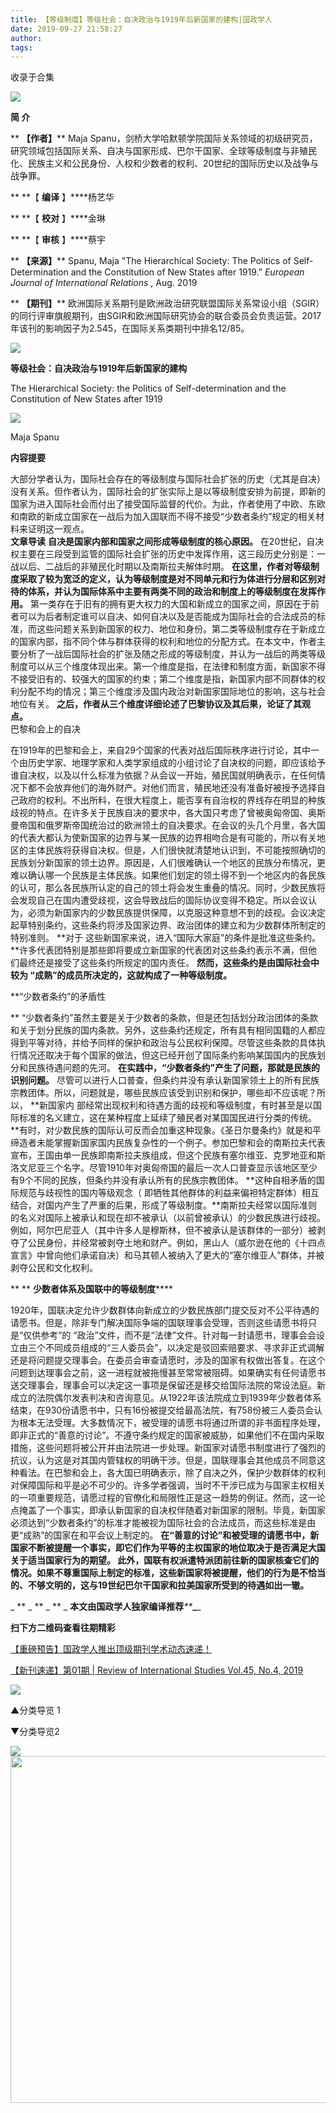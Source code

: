 ```yaml
---
title: 【等级制度】等级社会：自决政治与1919年后新国家的建构|国政学人
date: 2019-09-27 21:58:27
author: 
tags: 
---
```



收录于合集

![](/images/2999/2.gif)  

  

**简 介**

 ** **【作者】**** Maja
Spanu，剑桥大学哈默顿学院国际关系领域的初级研究员，研究领域包括国际关系、自决与国家形成、巴尔干国家、全球等级制度与非殖民化、民族主义和公民身份、人权和少数者的权利、20世纪的国际历史以及战争与战争罪。

 ** **【 **编译** 】****杨艺华

 ** **【 **校对** 】****金琳

 ** **【 **审核** 】****蔡宇

 ** **【来源】**** Spanu, Maja "The Hierarchical Society: The Politics of Self-
Determination and the Constitution of New States after 1919.” _European
Journal of International Relations_ , Aug. 2019

 ** **【期刊】****
欧洲国际关系期刊是欧洲政治研究联盟国际关系常设小组（SGIR）的同行评审旗舰期刊，由SGIR和欧洲国际研究协会的联合委员会负责运营。2017年该刊的影响因子为2.545，在国际关系类期刊中排名12/85。

![](/images/2999/3.png)

 **等级社会：自决政治与1919年后新国家的建构**

The Hierarchical Society: the Politics of Self-determination and the
Constitution of New States after 1919

  

![](/images/2999/4.jpeg)

Maja Spanu

  

 **内容提要**

  

大部分学者认为，国际社会存在的等级制度与国际社会扩张的历史（尤其是自决）没有关系。但作者认为，国际社会的扩张实际上是以等级制度安排为前提，即新的国家为进入国际社会而付出了接受国际监督的代价。为此，作者使用了中欧、东欧和南欧的新成立国家在一战后为加入国联而不得不接受“少数者条约”规定的相关材料来证明这一观点。  
 **文章导读** **自决是国家内部和国家之间形成等级制度的核心原因。**
在20世纪，自决权主要在三段受到监管的国际社会扩张的历史中发挥作用，这三段历史分别是：一战以后、二战后的非殖民化时期以及南斯拉夫解体时期。
**在这里，作者对等级制度采取了较为宽泛的定义，认为等级制度是对不同单元和行为体进行分层和区别对待的体系，并认为国际体系中主要有两类不同的政治和制度上的等级制度在发挥作用。**
第一类存在于旧有的拥有更大权力的大国和新成立的国家之间，原因在于前者可以为后者制定谁可以自决、如何自决以及是否能成为国际社会的合法成员的标准，而这些问题关系到新国家的权力、地位和身份。第二类等级制度存在于新成立的国家内部，指不同个体与群体获得的权利和地位的分配方式。在本文中，作者主要分析了一战后国际社会的扩张及随之形成的等级制度，并认为一战后的两类等级制度可以从三个维度体现出来。第一个维度是指，在法律和制度方面，新国家不得不接受旧有的、较强大的国家的约束；第二个维度是指，新国家内部不同群体的权利分配不均的情况；第三个维度涉及国内政治对新国家国际地位的影响，这与社会地位有关。
**之后，作者从三个维度详细论述了巴黎协议及其后果，论证了其观点。**  
巴黎和会上的自决  

  

在1919年的巴黎和会上，来自29个国家的代表对战后国际秩序进行讨论，其中一个由历史学家、地理学家和人类学家组成的小组讨论了自决权的问题，即应该给予谁自决权，以及以什么标准为依据？从会议一开始，殖民国就明确表示，在任何情况下都不会放弃他们的海外财产。对他们而言，殖民地还没有准备好被授予选择自己政府的权利。不出所料，在很大程度上，能否享有自治权的界线存在明显的种族歧视的特点。在许多关于民族自决的要求中，各大国只考虑了曾被奥匈帝国、奥斯曼帝国和俄罗斯帝国统治过的欧洲领土的自决要求。在会议的头几个月里，各大国的代表大都认为使新国家的边界与某一民族的边界相吻合是有可能的，所以有关地区的主体民族将获得自决权。但是，人们很快就清楚地认识到，不可能按照确切的民族划分新国家的领土边界。原因是，人们很难确认一个地区的民族分布情况，更难以确认哪一个民族是主体民族。如果他们划定的领土得不到一个地区内的各民族的认可，那么各民族所认定的自己的领土将会发生重叠的情况。同时，少数民族将会发现自己在国内遭受歧视，这会导致战后的国际协议变得不稳定。所以会议认为，必须为新国家内的少数民族提供保障，以克服这种意想不到的歧视。会议决定起草特别条约，这些条约将涉及国家边界、政治团体的建立和为少数群体所制定的特别准则。
**对于
这些新国家来说，进入“国际大家庭”的条件是批准这些条约。**许多代表团特别是那些即将要成立新国家的代表团对这些条约表示不满，但他们最终还是接受了这些条约所规定的国内责任。
**然而，这些条约是由国际社会中较为 “成熟”的成员所决定的，这就构成了一种等级制度。**

  

 **“少数者条约”的矛盾性

  

**
“少数者条约”虽然主要是关于少数者的条款，但是还包括划分政治团体的条款和关于划分民族的国内条款。另外，这些条约还规定，所有具有相同国籍的人都应得到平等对待，并给予同样的保护和政治与公民权利保障。尽管这些条款的具体执行情况还取决于每个国家的做法，但这已经开创了国际条约影响某国国内的民族划分和民族待遇问题的先河。
**在实践中，“少数者条约”产生了问题，那就是民族的识别问题。**
尽管可以进行人口普查，但条约并没有承认新国家领土上的所有民族宗教团体。所以，问题就是，哪些民族应该受到识别和保护，哪些却不应该呢？所以， **新国家内
部经常出现权利和待遇方面的歧视和等级制度，有时甚至是以国际标准的名义建立，这在某种程度上延续了殖民者对某国国民进行分类的传统。**有时，对少数民族的国际认可反而会加重这种现象。《圣日尔曼条约》就是和平缔造者未能掌握新国家国内民族复杂性的一个例子。参加巴黎和会的南斯拉夫代表宣布，王国由单一民族即南斯拉夫族组成，但这个民族有塞尔维亚、克罗地亚和斯洛文尼亚三个名字。尽管1910年对奥匈帝国的最后一次人口普查显示该地区至少有9个不同的民族，但条约并没有承认所有的民族宗教团体。
**这种自相矛盾的国际规范与歧视性的国内等级观念（
即牺牲其他群体的利益来偏袒特定群体）相互结合，对国内产生了严重的后果，形成了等级制度。**南斯拉夫经常以国际准则的名义对国际上被承认和现在却不被承认（以前曾被承认）的少数民族进行歧视。例如，阿尔巴尼亚人（其中许多人是穆斯林，但不被承认是该群体的一部分）被剥夺了公民身份，并经常被剥夺土地和财产。例如，黑山人（威尔逊在他的《十四点宣言》中曾向他们承诺自决）和马其顿人被纳入了更大的“塞尔维亚人”群体，并被剥夺公民和文化权利。

  

 ** ** **少数者体系及国联中的等级制度******

  

1920年，国联决定允许少数群体向新成立的少数民族部门提交反对不公平待遇的请愿书。但是，除非专门解决国际争端的国联理事会受理，否则这些请愿书将只是“仅供参考”的
“政治”文件，而不是“法律”文件。针对每一封请愿书，理事会会设立由三个不同成员组成的“三人委员会”，以决定是驳回索赔要求、寻求非正式调解还是将问题提交理事会。在委员会审查请愿时，涉及的国家有权做出答复。在这个问题到达理事会之前，这一进程就被拖慢甚至常常被阻碍。如果确实有任何请愿书送交理事会，理事会可以决定这一事项是保留还是移交给国际法院的常设法庭。新成立的法院偶尔发表判决和咨询意见。从1922年该法院成立到1939年少数者体系结束，在930份请愿书中，只有16份被提交给最高法院，有758份被三人委员会认为根本无法受理。大多数情况下，被受理的请愿书将通过所谓的非书面程序处理，即非正式的“善意的讨论”。不遵守条约规定的国家被威胁，如果他们不在国内采取措施，这些问题将被公开并由法院进一步处理。新国家对请愿书制度进行了强烈的抗议，认为这是对其国内管辖权的明确干涉。但是，国联理事会其他成员不同意这种看法。在巴黎和会上，各大国已明确表示，除了自决之外，保护少数群体的权利对保障国际和平是必不可少的。许多学者强调，当时不干涉已成为与国家主权相关的一项重要规范，请愿过程的官僚化和局限性正是这一趋势的例证。然而，这一论点掩盖了一个事实，即承认新国家的自决权伴随着对新国家的限制。毕竟，新国家必须达到“少数者条约”的标准才能被视为国际社会的合法成员，而这些标准是由更“成熟”的国家在和平会议上制定的。
**在“善意的讨论”和被受理的请愿书中，新国家不断被提醒一个事实，即它们作为平等的主权国家的地位取决于是否满足大国关于适当国家行为的期望。
此外，国联有权派遣特派团前往新的国家核查它们的情况。如果不尊重国际上制定的标准，这些新国家将被提醒，他们的行为是不恰当的、不够文明的，这与19世纪巴尔干国家和拉美国家所受到的待遇如出一辙。**  

  

 _ ** _ ** _ ** _ **本文由国政学人独家编译推荐**_**_**_**_

  

 **扫下方二维码查看往期精彩**

  

[
【重磅预告】国政学人推出顶级期刊学术动态速递！](http://mp.weixin.qq.com/s?__biz=MzI3MTYzMzE5Mw==&mid=2247491171&idx=1&sn=2a85bb565727b76c5b24b621374df48d&chksm=eb3f8025dc48093384d58425e3e2b1aa5853945f019731843983f637cd10493d5764495c6f21&scene=21#wechat_redirect)  

[【新刊速递】第01期 | Review of International Studies Vol.45, No.4,
2019](http://mp.weixin.qq.com/s?__biz=MzI3MTYzMzE5Mw==&mid=2247491176&idx=1&sn=62d8e6bee24ba548761d1a73189ccd2e&chksm=eb3f802edc48093855ed40cc94c341a83b2fdf2530598bf8422df0f6096ffd16e378565eaaec&scene=21#wechat_redirect)  

  

![](/images/2999/5.png)

▲分类导览 1

▼分类导览2

![](/images/2999/6.png)<img src='/images/2999/7.gif' width='554.3' />

